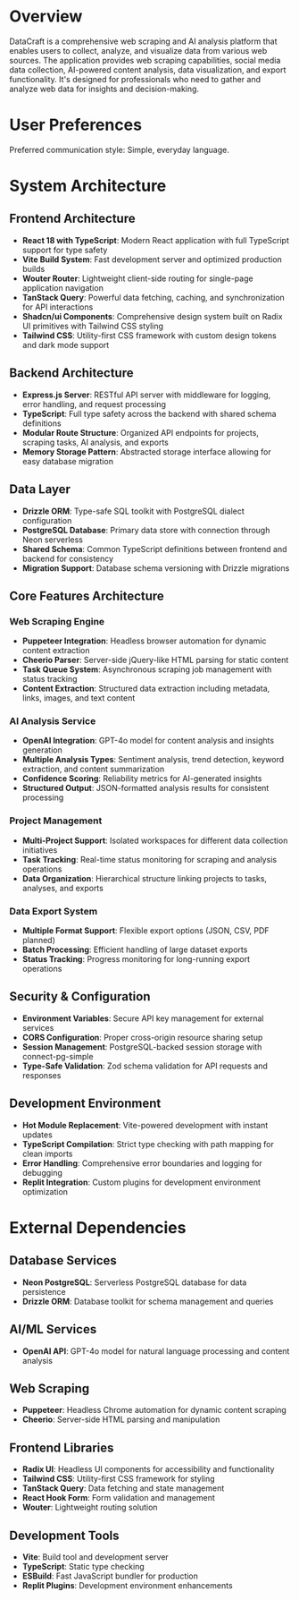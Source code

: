 # Overview

DataCraft is a comprehensive web scraping and AI analysis platform that enables users to collect, analyze, and visualize data from various web sources. The application provides web scraping capabilities, social media data collection, AI-powered content analysis, data visualization, and export functionality. It's designed for professionals who need to gather and analyze web data for insights and decision-making.

# User Preferences

Preferred communication style: Simple, everyday language.

# System Architecture

## Frontend Architecture
- **React 18 with TypeScript**: Modern React application with full TypeScript support for type safety
- **Vite Build System**: Fast development server and optimized production builds
- **Wouter Router**: Lightweight client-side routing for single-page application navigation
- **TanStack Query**: Powerful data fetching, caching, and synchronization for API interactions
- **Shadcn/ui Components**: Comprehensive design system built on Radix UI primitives with Tailwind CSS styling
- **Tailwind CSS**: Utility-first CSS framework with custom design tokens and dark mode support

## Backend Architecture
- **Express.js Server**: RESTful API server with middleware for logging, error handling, and request processing
- **TypeScript**: Full type safety across the backend with shared schema definitions
- **Modular Route Structure**: Organized API endpoints for projects, scraping tasks, AI analysis, and exports
- **Memory Storage Pattern**: Abstracted storage interface allowing for easy database migration

## Data Layer
- **Drizzle ORM**: Type-safe SQL toolkit with PostgreSQL dialect configuration
- **PostgreSQL Database**: Primary data store with connection through Neon serverless
- **Shared Schema**: Common TypeScript definitions between frontend and backend for consistency
- **Migration Support**: Database schema versioning with Drizzle migrations

## Core Features Architecture

### Web Scraping Engine
- **Puppeteer Integration**: Headless browser automation for dynamic content extraction
- **Cheerio Parser**: Server-side jQuery-like HTML parsing for static content
- **Task Queue System**: Asynchronous scraping job management with status tracking
- **Content Extraction**: Structured data extraction including metadata, links, images, and text content

### AI Analysis Service
- **OpenAI Integration**: GPT-4o model for content analysis and insights generation
- **Multiple Analysis Types**: Sentiment analysis, trend detection, keyword extraction, and content summarization
- **Confidence Scoring**: Reliability metrics for AI-generated insights
- **Structured Output**: JSON-formatted analysis results for consistent processing

### Project Management
- **Multi-Project Support**: Isolated workspaces for different data collection initiatives
- **Task Tracking**: Real-time status monitoring for scraping and analysis operations
- **Data Organization**: Hierarchical structure linking projects to tasks, analyses, and exports

### Data Export System
- **Multiple Format Support**: Flexible export options (JSON, CSV, PDF planned)
- **Batch Processing**: Efficient handling of large dataset exports
- **Status Tracking**: Progress monitoring for long-running export operations

## Security & Configuration
- **Environment Variables**: Secure API key management for external services
- **CORS Configuration**: Proper cross-origin resource sharing setup
- **Session Management**: PostgreSQL-backed session storage with connect-pg-simple
- **Type-Safe Validation**: Zod schema validation for API requests and responses

## Development Environment
- **Hot Module Replacement**: Vite-powered development with instant updates
- **TypeScript Compilation**: Strict type checking with path mapping for clean imports
- **Error Handling**: Comprehensive error boundaries and logging for debugging
- **Replit Integration**: Custom plugins for development environment optimization

# External Dependencies

## Database Services
- **Neon PostgreSQL**: Serverless PostgreSQL database for data persistence
- **Drizzle ORM**: Database toolkit for schema management and queries

## AI/ML Services
- **OpenAI API**: GPT-4o model for natural language processing and content analysis

## Web Scraping
- **Puppeteer**: Headless Chrome automation for dynamic content scraping
- **Cheerio**: Server-side HTML parsing and manipulation

## Frontend Libraries
- **Radix UI**: Headless UI components for accessibility and functionality
- **Tailwind CSS**: Utility-first CSS framework for styling
- **TanStack Query**: Data fetching and state management
- **React Hook Form**: Form validation and management
- **Wouter**: Lightweight routing solution

## Development Tools
- **Vite**: Build tool and development server
- **TypeScript**: Static type checking
- **ESBuild**: Fast JavaScript bundler for production
- **Replit Plugins**: Development environment enhancements